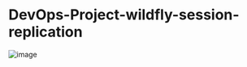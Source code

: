 # DevOps-Project-wildfly-session-replication
![image](https://github.com/user-attachments/assets/d1478cee-5d16-4884-8bad-4082a6242454)
